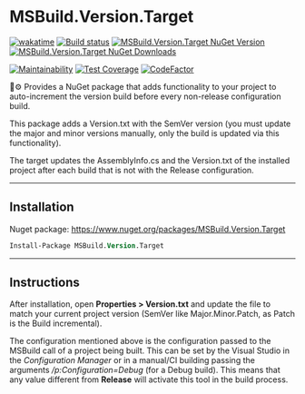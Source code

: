 # MSBuild.Version.Target

[![wakatime](https://wakatime.com/badge/github/guibranco/MSBuild.Version.Target.svg)](https://wakatime.com/badge/github/guibranco/MSBuild.Version.Target)
[![Build status](https://ci.appveyor.com/api/projects/status/bfwtumc7xs6sfh0m?svg=true)](https://ci.appveyor.com/project/guibranco/msbuild-version-target)
[![MSBuild.Version.Target NuGet Version](https://img.shields.io/nuget/v/MSBuild.Version.Target.svg)](https://www.nuget.org/packages/MSBuild.Version.Target/)
[![MSBuild.Version.Target NuGet Downloads](https://img.shields.io/nuget/dt/MSBuild.Version.Target.svg)](https://www.nuget.org/packages/MSBuild.Version.Target/)

[![Maintainability](https://api.codeclimate.com/v1/badges/42d02eaff227c10bb2b3/maintainability)](https://codeclimate.com/github/guibranco/MSBuild.Version.Target/maintainability)
[![Test Coverage](https://api.codeclimate.com/v1/badges/42d02eaff227c10bb2b3/test_coverage)](https://codeclimate.com/github/guibranco/MSBuild.Version.Target/test_coverage)
[![CodeFactor](https://www.codefactor.io/repository/github/guibranco/MSBuild.Version.Target/badge)](https://www.codefactor.io/repository/github/guibranco/MSBuild.Version.Target)

🎯⚙️ Provides a NuGet package that adds functionality to your project to auto-increment the version build before every non-release configuration build. 

This package adds a Version.txt with the SemVer version (you must update the major and minor versions manually, only the build is updated via this functionality). 

The target updates the AssemblyInfo.cs and the Version.txt of the installed project after each build that is not with the Release configuration. 

----------

## Installation

Nuget package: https://www.nuget.org/packages/MSBuild.Version.Target


```ps
Install-Package MSBuild.Version.Target
```

----------

## Instructions

After installation, open **Properties > Version.txt** and update the file to match your current project version (SemVer like Major.Minor.Patch, as Patch is the Build incremental).

The configuration mentioned above is the configuration passed to the MSBuild call of a project being built.
This can be set by the Visual Studio in the *Configuration Manager* or in a manual/CI building passing the arguments */p:Configuration=Debug* (for a Debug build). This means that any value different from **Release** will activate this tool in the build process. 
